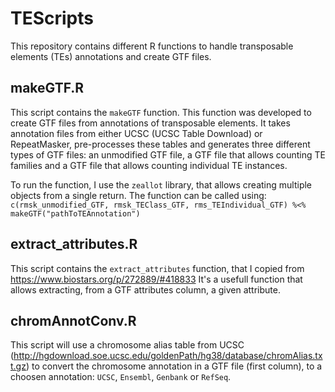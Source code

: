 # TEScripts

This repository contains different R functions to handle transposable elements (TEs) annotations and create GTF files.

## makeGTF.R

This script contains the ```makeGTF``` function. This function was developed to create GTF files from annotations of transposable elements.
It takes annotation files from either UCSC (UCSC Table Download) or RepeatMasker, pre-processes these tables and generates three different types of GTF files: an unmodified GTF file, a GTF file that allows counting TE families and a GTF file that allows counting individual TE instances.

To run the function, I use the `zeallot` library, that allows creating multiple objects from a single return. 
The function can be called using:
`c(rmsk_unmodified_GTF, rmsk_TEClass_GTF, rms_TEIndividual_GTF) %<% makeGTF("pathToTEAnnotation")`

## extract_attributes.R

This script contains the `extract_attributes` function, that I copied from https://www.biostars.org/p/272889/#418833
It's a usefull function that allows extracting, from a GTF attributes column, a given attribute.

## chromAnnotConv.R

This script will use a chromosome alias table from UCSC (http://hgdownload.soe.ucsc.edu/goldenPath/hg38/database/chromAlias.txt.gz)
to convert the chromosome annotation in a GTF file (first column), to a choosen annotation: `UCSC`, `Ensembl`, `Genbank` or `RefSeq`.

